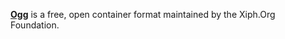 [**Ogg**](https://wiki.xiph.org/Ogg) is a free, open container format maintained by the Xiph.Org Foundation.